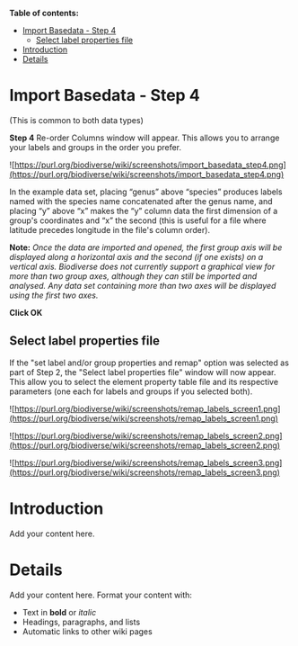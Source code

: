**Table of contents:**
* [Import Basedata - Step 4](#import-basedata-step-4)
  * [Select label properties file](#select-label-properties-file)
* [Introduction](#introduction)
* [Details](#details)


# Import Basedata - Step 4 #
(This is common to both data types)

**Step 4** Re-order Columns window will appear.  This allows you to arrange your labels and groups in the order you prefer.

![https://purl.org/biodiverse/wiki/screenshots/import_basedata_step4.png](https://purl.org/biodiverse/wiki/screenshots/import_basedata_step4.png)

In the example data set, placing “genus” above “species” produces labels named with the species name concatenated after the genus name, and placing “y” above “x” makes the “y” column data the first dimension of a group's coordinates and “x” the second (this is useful for a file where latitude precedes longitude in the file's column order).

**Note:** _Once the data are imported and opened, the first group axis will be displayed along a horizontal axis and the second (if one exists) on a vertical axis. Biodiverse does not currently support a graphical view for more than two group axes, although they can still be imported and analysed. Any data set containing more than two axes will be displayed using the first two axes._

**Click OK**

## Select label properties file ##

If the "set label and/or group properties and remap" option was selected as part of Step 2, the "Select label properties file" window will now appear.  This allow you to select the element property table file and its respective parameters (one each for labels and groups if you selected both).

![https://purl.org/biodiverse/wiki/screenshots/remap_labels_screen1.png](https://purl.org/biodiverse/wiki/screenshots/remap_labels_screen1.png)

![https://purl.org/biodiverse/wiki/screenshots/remap_labels_screen2.png](https://purl.org/biodiverse/wiki/screenshots/remap_labels_screen2.png)

![https://purl.org/biodiverse/wiki/screenshots/remap_labels_screen3.png](https://purl.org/biodiverse/wiki/screenshots/remap_labels_screen3.png)




# Introduction #

Add your content here.


# Details #

Add your content here.  Format your content with:
  * Text in **bold** or _italic_
  * Headings, paragraphs, and lists
  * Automatic links to other wiki pages